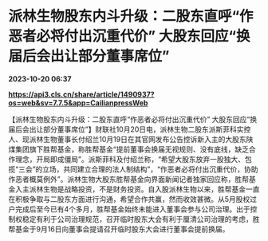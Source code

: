 # 派林生物股东内斗升级：二股东直呼“作恶者必将付出沉重代价” 大股东回应“换届后会出让部分董事席位”

**2023-10-20 06:37**

**https://api3.cls.cn/share/article/1490937?os=web&sv=7.7.5&app=CailianpressWeb**

【派林生物股东内斗升级：二股东直呼“作恶者必将付出沉重代价” 大股东回应“换届后会出让部分董事席位”】财联社10月20日电，派林生物二股东派斯菲科实控人、现派林生物董事长付绍兰10月19日在其官网发布公告控诉新入主的大股东陕煤集团旗下胜帮基金，称胜帮基金“提前董事会换届无视规则、没有底线，缺乏合作理念，开局即成僵局”。派斯菲科及付绍兰称，“希望大股东放弃一股独大、包揽“三会”的立场，共同建立合理的法人制结构”，“作恶者必将付出沉重代价，协助作恶者概莫例外”。派林生物大股东胜帮基金向界面新闻记者独家回应称，胜帮基金入主派林生物是战略投资，不是财务投资。自入股派林生物以来，胜帮基金一直在积极争取与二股东方面进行沟通，希望合作共赢，然而收效甚微。从5月股权过户完成后至今已有4个多月，胜帮基金始终未能进入董事会参与公司治理。出于控制权稳定有利于公司治理规范，召开临时股东大会有利于厘清公司治理的考虑，胜帮基金于9月16日向董事会提请召开临时股东大会进行董事会提前换届。